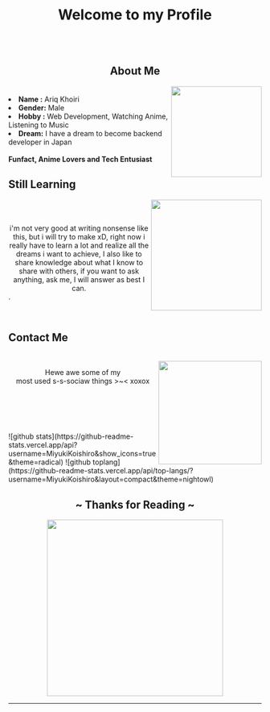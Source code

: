 <body>
<h1 align="center">Welcome to my Profile</h1>
<br>
<div align="center">
<img src="https://c.tenor.com/DEBVzQIAjWwAAAAC/mai-sakurajima.gif" alt="">
</div>
<br>
<div>
<h2 align="center" text-size:"24px">About Me</h2>
<img src="https://c.tenor.com/0mfWXRaFWNIAAAAC/emilia-re-zero.gif" alt="" align="right" width="180px">
<br>
<li>
<b>Name  :</b> Ariq Khoiri
</li>
<li>
<b>Gender:</b> Male
</li>
<li>
<b>Hobby :</b> Web Development, Watching Anime, Listening to Music
</li>
<li>
<b>Dream:</b> I have a dream to become backend developer in  Japan
</li>
<br>
<b>         Funfact, Anime Lovers and Tech Entusiast </b>
</p>
</div>
<div align="left" font-size:"24px">
<h2>           Still Learning</h2>
                    
 <img src="https://c.tenor.com/Y0-GHTlcnGoAAAAd/ranko-kanzaki-anime.gif" alt="" align=right height="220px">
</div>
<div>
<p align="center"><img src="https://img.shields.io/badge/Go-00ADD8?style=for-the-badge&logo=go&logoColor=white" alt=""> <img src="https://img.shields.io/badge/Java-ED8B00?style=for-the-badge&logo=java&logoColor=white" alt=""><br><br>

<div align="center">i'm not very good at writing nonsense like this, but i will try to make xD, right now i really have to learn a lot and realize all the dreams i want to achieve, 
I also like to share knowledge about what I know to share with others, if you want to ask anything, ask me, I will answer as best I can.</div>.
</p>
<br>
<h2>                Contact Me</h2>
<br>
<img src="https://i.pinimg.com/originals/e3/b9/aa/e3b9aa35a964c4861d1b77cc20aba89a.gif" alt="" align="right" height="205px">
<p align="center">Hewe awe some of my <br>
most used s-s-sociaw things >~< xoxox</p>

<p align="center"><a href=" https://telegram.me/@yukoime"><img src="https://img.shields.io/badge/Telegram-2CA5E0?style=for-the-badge&logo=telegram&logoColor=white" alt=""></a> <a href="https://discordapp.com/users/847054856497659954/"><img src="https://img.shields.io/badge/Discord-7289DA?style=for-the-badge&logo=discord&logoColor=white" alt=""></a> <a href="mailto:chiisanayumee@gmail.com?subject=subject&cc=chiisanayumee@gmail.com"><img src="	https://img.shields.io/badge/Gmail-D14836?style=for-the-badge&logo=gmail&logoColor=white" alt=""></a></p>
<p align="center"><a href="https://api.whatsapp.com/send?phone=+6282351252125"><img src="https://img.shields.io/badge/WhatsApp-25D366?style=for-the-badge&logo=whatsapp&logoColor=white" alt=""></a></p>
</div>
<br>
<br>
![github stats](https://github-readme-stats.vercel.app/api?username=MiyukiKoishiro&show_icons=true&theme=radical)
![github toplang](https://github-readme-stats.vercel.app/api/top-langs/?username=MiyukiKoishiro&layout=compact&theme=nightowl)

<div>
<h2 align="center"> ~ Thanks for Reading ~ </h2>
<div align="center">
<img src="https://c.tenor.com/z3ajlGIA2K8AAAAC/hug-gochuumon-wa-usagi-desu-ka.gif" height="350px">
</div>
<hr>
</div> 
</body>


